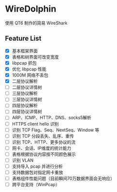 WireDolphin
======

使用 QT6 制作的简易 WireShark

## Feature List

- [x] 基本框架界面
- [x] 表格和树界面可改变宽度
- [x] libpcap 抓包
- [x] 优化 libpcap 性能
- [x] 1000M 网络不丢包
- [x] 二层协议解析
- [ ] 二层协议详情树
- [ ] 三层协议解析
- [ ] 三层协议详情树
- [ ] 四层协议解析
- [ ] 四层协议详情树
- [ ] ARP、ICMP、HTTP、DNS、socks5解析
- [ ] HTTPS client hello 识别
- [ ] 识别 TCP Flag、Seq、NextSeq、Window 等
- [ ] 识别 TCP 分段丢失、乱序、重传
- [ ] 识别 TCP、HTTP、更多协议的流
- [ ] 网卡、会话、IP维度的统计能力
- [ ] 表格根据协议内容按不同颜色展示
- [ ] 识别 VLAN
- [ ] 支持导入 pcap 并进行分析
- [ ] 支持数据包对指定网卡重放
- [ ] 表格组件性能问题（目前瞬间70万数据界面会无响应）
- [ ] 跨平台支持（WinPcap）
